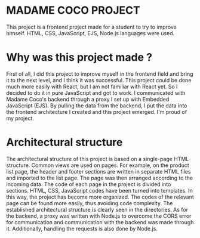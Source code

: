 

# MADAME COCO PROJECT
This project is a frontend project made for a student to try to improve himself. HTML, CSS, JavaScript, EJS, Node.js languages were used.

# Why was this project made ?
First of all, I did this project to improve myself in the frontend field and bring it to the next level, and I think it was successful. This project could be done much more easily with React, but I am not familiar with React yet. So I decided to do it in pure JavaScript and got to work. I communicated with Madame Coco's backend through a proxy I set up with Embedded JavaScript (EJS). By pulling the data from the backend, I put the data into the frontend architecture I created and this project emerged. I'm proud of my project.

# Architectural structure
The architectural structure of this project is based on a single-page HTML structure. Common views are used on pages. For example, on the product list page, the header and footer sections are written in separate HTML files and imported to the list page. The page was then arranged according to the incoming data. The code of each page in the project is divided into sections. HTML, CSS, JavaScript codes have been turned into templates. In this way, the project has become more organized. The codes of the relevant page can be found more easily, thus avoiding code complexity. The established architectural structure is clearly seen in the directories. As for the backend, a proxy was written with Node.js to overcome the CORS error for communication and communication with the backend was made through it. Additionally, handling the requests is also done by Node.js.










